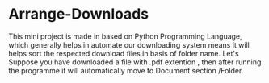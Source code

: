 # Arrange-Downloads
This mini project is made in based on Python Programming Language, which generally helps in automate our downloading system means it will helps sort the respected download files in basis of folder name. Let's Suppose you have downloaded a file with .pdf extention , then after running the programme it will automatically move to Document section /Folder.
